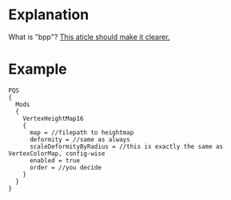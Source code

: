 <!-- TITLE: VertexHeightMap16 -->
<!-- SUBTITLE: A Heightmap PQSMod that lets you use 16-bpp encoded textures. -->

# Explanation
What is "bpp"? [This aticle should make it clearer.](https://en.wikipedia.org/wiki/Color_depth)

# Example

```text
PQS
{
  Mods
  {
    VertexHeightMap16
    {
      map = //filepath to heightmap
      deformity = //same as always
      scaleDeformityByRadius = //this is exactly the same as VertexColorMap, config-wise
      enabled = true
      order = //you decide
    }
  }
}
```
